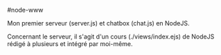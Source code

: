 #node-www

Mon premier serveur (server.js) et chatbox (chat.js) en NodeJS. 

Concernant le serveur, il s'agit d'un cours (./views/index.ejs) de NodeJS rédigé à plusieurs et intégré par moi-même. 
